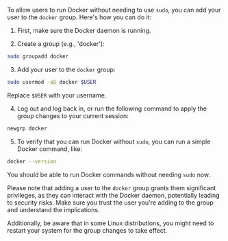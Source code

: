 To allow users to run Docker without needing to use `sudo`, you can add your user to the `docker` group. Here's how you can do it:

1. First, make sure the Docker daemon is running.

2. Create a group (e.g., 'docker'):

```bash
sudo groupadd docker
```

3. Add your user to the `docker` group:

```bash
sudo usermod -aG docker $USER
```

Replace `$USER` with your username.

4. Log out and log back in, or run the following command to apply the group changes to your current session:

```bash
newgrp docker
```

5. To verify that you can run Docker without `sudo`, you can run a simple Docker command, like:

```bash
docker --version
```

You should be able to run Docker commands without needing `sudo` now.

Please note that adding a user to the `docker` group grants them significant privileges, as they can interact with the Docker daemon, potentially leading to security risks. Make sure you trust the user you're adding to the group and understand the implications.

Additionally, be aware that in some Linux distributions, you might need to restart your system for the group changes to take effect.